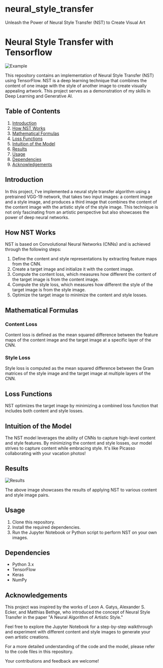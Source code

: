 # neural_style_transfer
Unleash the Power of Neural Style Transfer (NST) to Create Visual Art

# Neural Style Transfer with Tensorflow

![Example](style_transfer_example.jpg)

This repository contains an implementation of Neural Style Transfer (NST) using TensorFlow. NST is a deep learning technique that combines the content of one image with the style of another image to create visually appealing artwork. This project serves as a demonstration of my skills in Deep Learning and Generative AI.

## Table of Contents
1. [Introduction](#introduction)
2. [How NST Works](#how-nst-works)
3. [Mathematical Formulas](#mathematical-formulas)
4. [Loss Functions](#loss-functions)
5. [Intuition of the Model](#intuition-of-the-model)
6. [Results](#results)
7. [Usage](#usage)
8. [Dependencies](#dependencies)
9. [Acknowledgements](#acknowledgements)

## Introduction

In this project, I've implemented a neural style transfer algorithm using a pretrained VGG-19 network, that takes two input images: a content image and a style image, and produces a third image that combines the content of the content image with the artistic style of the style image. This technique is not only fascinating from an artistic perspective but also showcases the power of deep neural networks.

## How NST Works

NST is based on Convolutional Neural Networks (CNNs) and is achieved through the following steps:
1. Define the content and style representations by extracting feature maps from the CNN.
2. Create a target image and initialize it with the content image.
3. Compute the content loss, which measures how different the content of the target image is from the content image.
4. Compute the style loss, which measures how different the style of the target image is from the style image.
5. Optimize the target image to minimize the content and style losses.

## Mathematical Formulas

### Content Loss
Content loss is defined as the mean squared difference between the feature maps of the content image and the target image at a specific layer of the CNN.

### Style Loss
Style loss is computed as the mean squared difference between the Gram matrices of the style image and the target image at multiple layers of the CNN.

## Loss Functions

NST optimizes the target image by minimizing a combined loss function that includes both content and style losses.

## Intuition of the Model

The NST model leverages the ability of CNNs to capture high-level content and style features. By minimizing the content and style losses,  our model strives to capture content while embracing style. It's like Picasso collaborating with your vacation photos!

## Results

![Results](results.jpg)

The above image showcases the results of applying NST to various content and style image pairs.

## Usage

1. Clone this repository.
2. Install the required dependencies.
3. Run the Jupyter Notebook or Python script to perform NST on your own images.

## Dependencies

- Python 3.x
- TensorFlow
- Keras
- NumPy

## Acknowledgements

This project was inspired by the works of Leon A. Gatys, Alexander S. Ecker, and Matthias Bethge, who introduced the concept of Neural Style Transfer in the paper "A Neural Algorithm of Artistic Style."

Feel free to explore the Jupyter Notebook for a step-by-step walkthrough and experiment with different content and style images to generate your own artistic creations.

For a more detailed understanding of the code and the model, please refer to the code files in this repository.

Your contributions and feedback are welcome!
